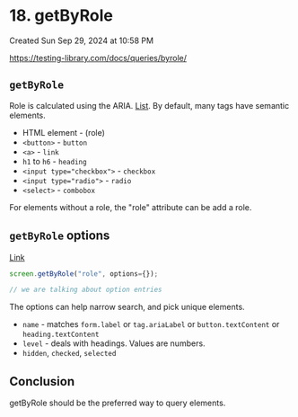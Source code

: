 # 18. getByRole
Created Sun Sep 29, 2024 at 10:58 PM

https://testing-library.com/docs/queries/byrole/
## `getByRole`
Role is calculated using the ARIA. [List](https://developer.mozilla.org/en-US/docs/Web/Accessibility/ARIA/Roles#:~:text=ARIA%20roles-,Overview,ARIA%3A%20alert%20role,-ARIA%3A%20alertdialog%20role). By default, many tags have semantic elements.

- HTML element - (role)
- `<button>` - `button`
- `<a>` - `link`
- `h1` to `h6` - `heading`
- `<input type="checkbox">` - `checkbox`
- `<input type="radio">` - `radio`
- `<select>` - `combobox`

For elements without a role, the "role" attribute can be add a role.


## `getByRole` options
[Link](https://testing-library.com/docs/queries/byrole/#options)
```jsx
screen.getByRole("role", options={});

// we are talking about option entries
```
The options can help narrow search, and pick unique elements.
- `name` - matches `form.label` or `tag.ariaLabel` or `button.textContent` or `heading.textContent`
- `level` - deals with headings. Values are numbers.
- `hidden`, `checked`, `selected`

## Conclusion
getByRole should be the preferred way to query elements.